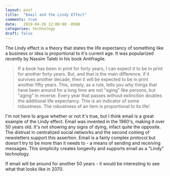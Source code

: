 ```yaml
---
layout: post
title:  "Email and the Lindy Effect"
comments: true
date:   2019-04-26 12:00:00 -0500
categories: technology
draft: false
---
```


The Lindy effect is a theory that states the life expectancy of something like a business or idea is proportional to it's current age. It was popularized recently by Nassim Taleb in his book Antifragile.

> If a book has been in print for forty years, I can expect it to be in print for another forty years. But, and that is the main difference, if it survives another decade, then it will be expected to be in print another fifty years. This, simply, as a rule, tells you why things that have been around for a long time are not "aging" like persons, but "aging" in reverse. Every year that passes without extinction doubles the additional life expectancy. This is an indicator of some robustness. The robustness of an item is proportional to its life!

I'm not here to argue whether or not it's true, but I think email is a great example of the Lindy effect. Email was invented in the 1960's, making it over 50 years old. It's not showing any signs of dying, infact quite the opposite. The distrust in centralized social networks and the second coming of newsletters support this assertion. Email is a fairly complex protocol but doesn't try to be more than it needs to - a means of sending and receiving messages. This simplicity creates longevity and supports email as a "Lindy" technology.

If email will be around for another 50 years - it would be interesting to see what that looks like in 2070.